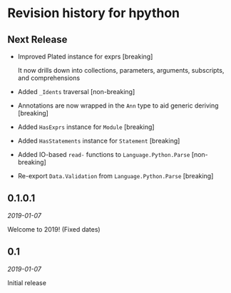# Revision history for hpython

## Next Release

* Improved Plated instance for exprs [breaking]

  It now drills down into collections, parameters, arguments, subscripts, and
  comprehensions
  
* Added `_Idents` traversal [non-breaking]

* Annotations are now wrapped in the `Ann` type to aid generic deriving [breaking]

* Added `HasExprs` instance for `Module` [breaking]

* Added `HasStatements` instance for `Statement` [breaking]

* Added IO-based `read-` functions to `Language.Python.Parse` [non-breaking]

* Re-export `Data.Validation` from `Language.Python.Parse` [breaking]

## 0.1.0.1

*2019-01-07*

Welcome to 2019! (Fixed dates)

## 0.1

*2019-01-07*

Initial release
